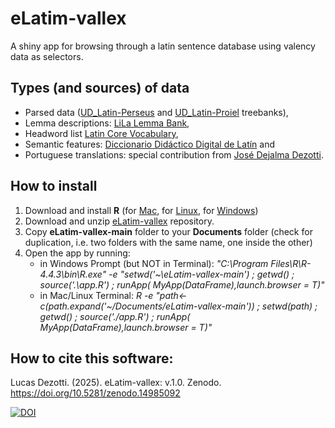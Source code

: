 # eLatim-vallex
A shiny app for browsing through a latin sentence database using valency data as selectors.

## Types (and sources) of data

* Parsed data ([UD\_Latin-Perseus](https://github.com/UniversalDependencies/UD_Latin-Perseus) and [UD\_Latin-Proiel](https://github.com/UniversalDependencies/UD_Latin-PROIEL) treebanks),
* Lemma descriptions: [LiLa Lemma Bank](https://github.com/CIRCSE/LiLa_Lemma-Bank),
* Headword list [Latin Core Vocabulary](https://dcc.dickinson.edu/latin-core-list1),
* Semantic features: [Diccionario Didáctico Digital de Latín](http://repositorios.fdi.ucm.es/DiccionarioDidacticoLatin/) and 
* Portuguese translations: special contribution from [José Dejalma Dezotti](http://lattes.cnpq.br/8771278588762734).

## How to install
1. Download and install **R** (for [Mac](https://cran.r-project.org/bin/macosx/), for [Linux](https://cran.r-project.org/bin/linux/), for [Windows](https://cran.r-project.org/bin/linux/))
2. Download and unzip [eLatim-vallex](https://github.com/lucascdz/eLatim-vallex/archive/refs/heads/main.zip) repository.
3. Copy **eLatim-vallex-main** folder to your **Documents** folder (check for duplication, i.e. two folders with the same name, one inside the other)
4. Open the app by running:
   * in Windows Prompt (but NOT in Terminal): _"C:\\Program Files\\R\\R-4.4.3\\bin\\R.exe" -e "setwd('~\\eLatim-vallex-main') ; getwd() ; source('.\\app.R') ; runApp( MyApp(DataFrame),launch.browser = T)"_
   * in Mac/Linux Terminal: _R -e "path<-c(path.expand('~/Documents/eLatim-vallex-main')) ; setwd(path) ; getwd() ; source('./app.R') ; runApp( MyApp(DataFrame),launch.browser = T)"_

## How to cite this software:

Lucas Dezotti. (2025). eLatim-vallex: v.1.0. Zenodo. https://doi.org/10.5281/zenodo.14985092

[![DOI](https://zenodo.org/badge/DOI/10.5281/zenodo.14985092.svg)](https://doi.org/10.5281/zenodo.14985092)



